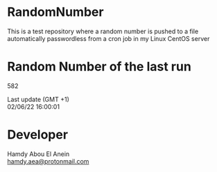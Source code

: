 # RandomNumber    
This is a test repository where a random number is pushed to a file automatically passwordless from a cron job in my Linux CentOS server    
# Random Number of the last run   
582
      
Last update (GMT +1)    
02/06/22 16:00:01
# Developer    
Hamdy Abou El Anein   
hamdy.aea@protonmail.com
